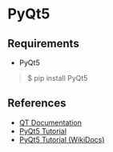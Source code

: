 # PyQt5

## Requirements

* PyQt5

> $ pip install PyQt5

## References

* [QT Documentation](https://doc.qt.io/qt-5/)
* [PyQt5 Tutorial](https://codetorial.net/)
* [PyQt5 Tutorial (WikiDocs)](https://wikidocs.net/book/2165)
